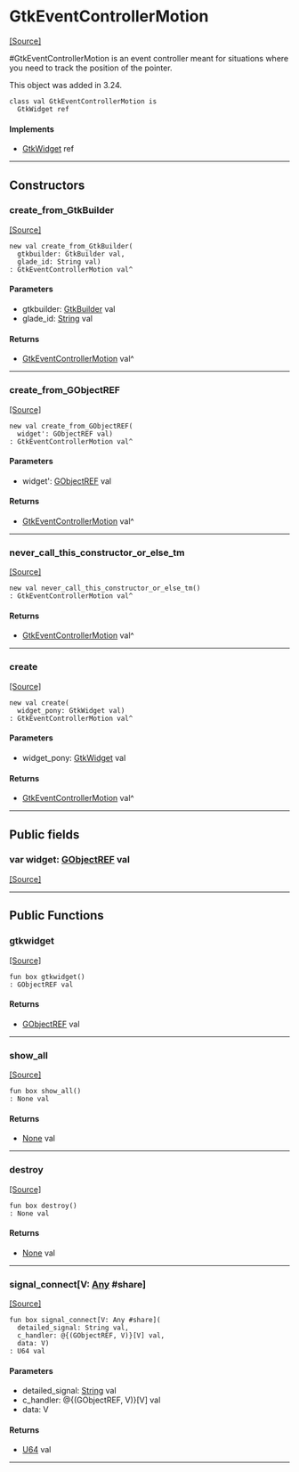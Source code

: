 # GtkEventControllerMotion
<span class="source-link">[[Source]](src/gtk3/GtkEventControllerMotion.md#L6)</span>

#GtkEventControllerMotion is an event controller meant for situations
where you need to track the position of the pointer.

This object was added in 3.24.


```pony
class val GtkEventControllerMotion is
  GtkWidget ref
```

#### Implements

* [GtkWidget](gtk3-GtkWidget.md) ref

---

## Constructors

### create_from_GtkBuilder
<span class="source-link">[[Source]](src/gtk3/GtkEventControllerMotion.md#L17)</span>


```pony
new val create_from_GtkBuilder(
  gtkbuilder: GtkBuilder val,
  glade_id: String val)
: GtkEventControllerMotion val^
```
#### Parameters

*   gtkbuilder: [GtkBuilder](gtk3-GtkBuilder.md) val
*   glade_id: [String](builtin-String.md) val

#### Returns

* [GtkEventControllerMotion](gtk3-GtkEventControllerMotion.md) val^

---

### create_from_GObjectREF
<span class="source-link">[[Source]](src/gtk3/GtkEventControllerMotion.md#L20)</span>


```pony
new val create_from_GObjectREF(
  widget': GObjectREF val)
: GtkEventControllerMotion val^
```
#### Parameters

*   widget': [GObjectREF](gtk3-..-gobject-GObjectREF.md) val

#### Returns

* [GtkEventControllerMotion](gtk3-GtkEventControllerMotion.md) val^

---

### never_call_this_constructor_or_else_tm
<span class="source-link">[[Source]](src/gtk3/GtkEventControllerMotion.md#L23)</span>


```pony
new val never_call_this_constructor_or_else_tm()
: GtkEventControllerMotion val^
```

#### Returns

* [GtkEventControllerMotion](gtk3-GtkEventControllerMotion.md) val^

---

### create
<span class="source-link">[[Source]](src/gtk3/GtkEventControllerMotion.md#L27)</span>


```pony
new val create(
  widget_pony: GtkWidget val)
: GtkEventControllerMotion val^
```
#### Parameters

*   widget_pony: [GtkWidget](gtk3-GtkWidget.md) val

#### Returns

* [GtkEventControllerMotion](gtk3-GtkEventControllerMotion.md) val^

---

## Public fields

### var widget: [GObjectREF](gtk3-..-gobject-GObjectREF.md) val
<span class="source-link">[[Source]](src/gtk3/GtkEventControllerMotion.md#L13)</span>



---

## Public Functions

### gtkwidget
<span class="source-link">[[Source]](src/gtk3/GtkEventControllerMotion.md#L15)</span>


```pony
fun box gtkwidget()
: GObjectREF val
```

#### Returns

* [GObjectREF](gtk3-..-gobject-GObjectREF.md) val

---

### show_all
<span class="source-link">[[Source]](src/gtk3/GtkWidget.md#L4)</span>


```pony
fun box show_all()
: None val
```

#### Returns

* [None](builtin-None.md) val

---

### destroy
<span class="source-link">[[Source]](src/gtk3/GtkWidget.md#L7)</span>


```pony
fun box destroy()
: None val
```

#### Returns

* [None](builtin-None.md) val

---

### signal_connect\[V: [Any](builtin-Any.md) #share\]
<span class="source-link">[[Source]](src/gtk3/GtkWidget.md#L10)</span>


```pony
fun box signal_connect[V: Any #share](
  detailed_signal: String val,
  c_handler: @{(GObjectREF, V)}[V] val,
  data: V)
: U64 val
```
#### Parameters

*   detailed_signal: [String](builtin-String.md) val
*   c_handler: @{(GObjectREF, V)}[V] val
*   data: V

#### Returns

* [U64](builtin-U64.md) val

---

